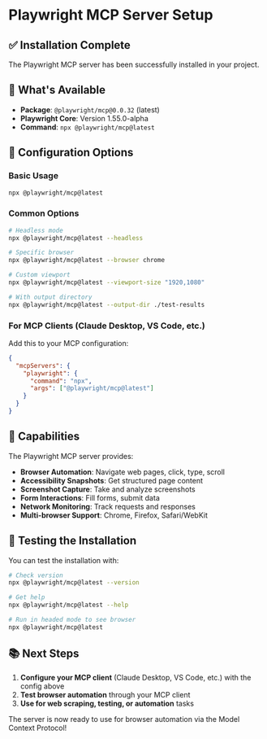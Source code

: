 # Playwright MCP Server Setup

## ✅ Installation Complete

The Playwright MCP server has been successfully installed in your project.

## 🎯 What's Available

- **Package**: `@playwright/mcp@0.0.32` (latest)
- **Playwright Core**: Version 1.55.0-alpha 
- **Command**: `npx @playwright/mcp@latest`

## 🔧 Configuration Options

### Basic Usage
```bash
npx @playwright/mcp@latest
```

### Common Options
```bash
# Headless mode
npx @playwright/mcp@latest --headless

# Specific browser
npx @playwright/mcp@latest --browser chrome

# Custom viewport
npx @playwright/mcp@latest --viewport-size "1920,1080"

# With output directory
npx @playwright/mcp@latest --output-dir ./test-results
```

### For MCP Clients (Claude Desktop, VS Code, etc.)

Add this to your MCP configuration:

```json
{
  "mcpServers": {
    "playwright": {
      "command": "npx",
      "args": ["@playwright/mcp@latest"]
    }
  }
}
```

## 🎪 Capabilities

The Playwright MCP server provides:

- **Browser Automation**: Navigate web pages, click, type, scroll
- **Accessibility Snapshots**: Get structured page content  
- **Screenshot Capture**: Take and analyze screenshots
- **Form Interactions**: Fill forms, submit data
- **Network Monitoring**: Track requests and responses
- **Multi-browser Support**: Chrome, Firefox, Safari/WebKit

## 🚀 Testing the Installation

You can test the installation with:

```bash
# Check version
npx @playwright/mcp@latest --version

# Get help
npx @playwright/mcp@latest --help

# Run in headed mode to see browser
npx @playwright/mcp@latest
```

## 📚 Next Steps

1. **Configure your MCP client** (Claude Desktop, VS Code, etc.) with the config above
2. **Test browser automation** through your MCP client
3. **Use for web scraping, testing, or automation** tasks

The server is now ready to use for browser automation via the Model Context Protocol!